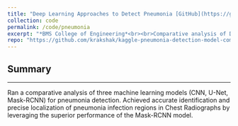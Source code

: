 ```yaml
---
title: "Deep Learning Approaches to Detect Pneumonia [GitHub](https://github.com/krakshak/kaggle-pneumonia-detection-model-comparision)"
collection: code
permalink: /code/pneumonia
excerpt: "*BMS College of Engineering*<br><br>Comparative analysis of Deep learning approaches to detect pneumonia using Chest Radiographs.<br><br><b>Skills</b>: Python data manipulation - Numpy, Pandas, Deep Learning - CNN (Classification), U-Net (Segmentation), Mask-RCNN (Object Detection and Localization)."
repo: "https://github.com/krakshak/kaggle-pneumonia-detection-model-comparision"
---
```


## Summary
---

Ran a comparative analysis of three machine learning models (CNN, U-Net, Mask-RCNN) for pneumonia detection. Achieved accurate identification and precise localization of pneumonia infection regions in Chest Radiographs by leveraging the superior performance of the Mask-RCNN model.
